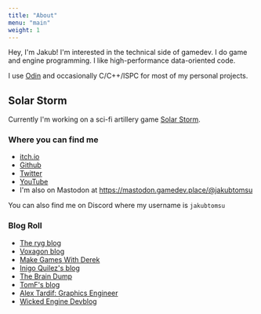 ```yaml
---
title: "About"
menu: "main"
weight: 1
---
```


Hey, I'm Jakub! I'm interested in the technical side of gamedev. I do game and engine programming. I like high-performance  data-oriented code.

I use [Odin](https://odin-lang.org) and occasionally C/C++/ISPC for most of my personal projects.

## Solar Storm
Currently I'm working on a sci-fi artillery game [Solar Storm](https://jakubtomsu.github.io/solarstorm).

### Where you can find me
- [itch.io](https://jakubtomsu.itch.io/)
- [Github](https://github.com/jakubtomsu)
- [Twitter](https://twitter.com/jakubtomsu_)
- [YouTube](https://youtube.com/@jakubtomsu)
- I'm also on Mastodon at https://mastodon.gamedev.place/@jakubtomsu

You can also find me on Discord where my username is `jakubtomsu`

### Blog Roll
- [The ryg blog](https://fgiesen.wordpress.com/)
- [Voxagon blog](https://blog.voxagon.se/)
- [Make Games With Derek](https://www.derekyu.com/makegames/)
- [Inigo Quilez's blog](https://iquilezles.org/)
- [The Brain Dump](https://floooh.github.io/)
- [TomF's blog](https://tomforsyth1000.github.io/blog.wiki.html)
- [Alex Tardif: Graphics Engineer](https://alextardif.com/)
- [Wicked Engine Devblog](https://wickedengine.net/category/devblog/)
